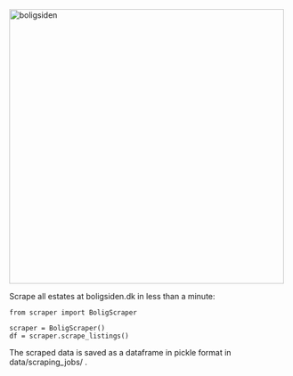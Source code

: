 
<img width="493" alt="boligsiden" src="https://user-images.githubusercontent.com/39537120/89758715-bad4d680-dae8-11ea-8e77-c85c02b78373.png">


Scrape all estates at boligsiden.dk in less than a minute:
```
from scraper import BoligScraper

scraper = BoligScraper()
df = scraper.scrape_listings()
```
The scraped data is saved as a dataframe in pickle format in data/scraping_jobs/ .
